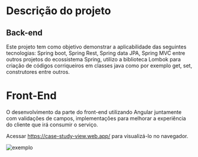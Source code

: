 # Descrição do projeto

## Back-end

Este projeto tem como objetivo demonstrar a aplicabilidade das seguintes tecnologias: Spring boot, Spring Rest, Spring data JPA, Spring MVC entre outros projetos do ecossistema Spring, utilizo a biblioteca Lombok para criação de códigos corriqueiros em classes java como por exemplo get, set, construtores entre outros.

# Front-End

O desenvolvimento da parte do front-end utilizando Angular juntamente com validações de campos, implementações para melhorar a experiência do cliente que irá consumir o serviço.

Acessar https://case-study-view.web.app/ para visualizá-lo no navegador.

![exemplo](https://github.com/TalissonMelo/case-study-10/blob/master/exemplo.png)
